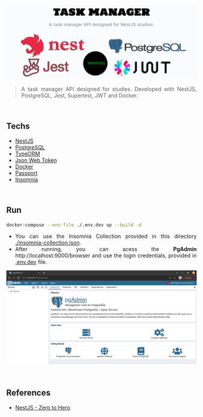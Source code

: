 <div align='justify'>

![](./banner.png)

> A task manager API designed for studies. Developed with NestJS, PostgreSQL, Jest, Supertest, JWT and Docker.

<br>

## **Techs**

- [NestJS](https://docs.nestjs.com/)
- [PostgreSQL](https://www.postgresql.org/)
- [TypeORM](https://typeorm.io)
- [Json Web Token](https://jwt.io/)
- [Docker](https://www.docker.com/)
- [Passport](http://www.passportjs.org/)
- [Insomnia](https://insomnia.rest/)

<br>

## **Run**

```bash
docker-compose --env-file ./.env.dev up --build -d
```

- You can use the Insomnia Collection provided in this directory [./insomnia-collection.json](./insomnia-collection.json).
- After running, you can acess the **PgAdmin** http://localhost:9000/browser and use the login credentials, provided in [.env.dev](./.env.dev) file.

![](./docs/images/pgadmin-screenshot.png)

<br>

## **References**

- [NestJS - Zero to Hero](https://www.udemy.com/course/nestjs-zero-to-hero/?utm_source=adwords&utm_medium=udemyads&utm_campaign=WebDevelopment_v.PROF_la.EN_cc.BR_ti.8322&utm_content=deal4584&utm_term=_._ag_108455848694_._ad_467154447027_._kw__._de_c_._dm__._pl__._ti_dsa-774930035449_._li_9100507_._pd__._&matchtype=&gclid=EAIaIQobChMIyOqbvu_79gIVwgqRCh1SrgtnEAAYASAAEgLfwfD_BwE)


</div>
